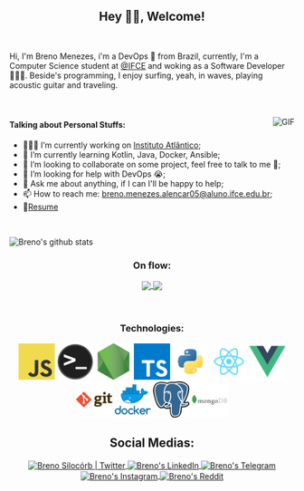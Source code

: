 <h2 align="center"> Hey 👋🏽, Welcome!</h2></br>

Hi, I'm Breno Menezes, i'm a DevOps 🚀 from Brazil, currently, I'm a Computer Science student at [@IFCE](https://ifce.edu.br/) and woking as a Software Developer 👨🏽‍💻. Beside's programming, I enjoy surfing, yeah, in waves, playing acoustic guitar and traveling.</br></br></br>

  <img align="right" alt="GIF" src="https://media.giphy.com/media/836HiJc7pgzy8iNXCn/giphy.gif" />
  
#### **Talking about Personal Stuffs:**

- 👨🏽‍💻 I’m currently working on [Instituto Atlântico](https://atlantico.com.br/);
- 🌱 I’m currently learning Kotlin, Java, Docker, Ansible; 
- 👯 I’m looking to collaborate on some project, feel free to talk to me 🤝;
- 🤔 I’m looking for help with DevOps 😭;
- 💬 Ask me about anything, if I can I'll be happy to help;
- 📫 How to reach me: breno.menezes.alencar05@aluno.ifce.edu.br;
- 📝[Resume](https://drive.google.com/file/d/14O4YmDdcUuoK4kZ2AF06Vdy_2w0h6Yn0/view?usp=sharing)
</br>



![Breno's github stats](https://github-readme-stats.vercel.app/api?username=brenoma&show_icons=true&hide_border=true)

<h3 align="center">On flow:</h3>
<div align="center">
<a href="https://github.com/brenoma/evoxnews">
  <img align="center" src="https://github-readme-stats.vercel.app/api/pin/?username=brenoma&repo=evoxnews" />
</a>

<a href="https://github.com/brenoma/snakegame">
  <img align="center" src="https://github-readme-stats.vercel.app/api/pin/?username=brenoma&repo=snakegame" />
</a>
</div>
<br />
<br />


<h3 align="center">Technologies:</h3> 

<div align="center">
  <code><img title="Javascript" src="https://raw.githubusercontent.com/github/explore/80688e429a7d4ef2fca1e82350fe8e3517d3494d/topics/javascript/javascript.png" width="64"></code>
  <code><img title="Shell" src="https://raw.githubusercontent.com/github/explore/80688e429a7d4ef2fca1e82350fe8e3517d3494d/topics/terminal/terminal.png" width="64"></code>
  <code><img title="Node.JS" src="https://raw.githubusercontent.com/github/explore/80688e429a7d4ef2fca1e82350fe8e3517d3494d/topics/nodejs/nodejs.png" width="64" /></code>
  <code><img title="Typescript" src="https://raw.githubusercontent.com/github/explore/80688e429a7d4ef2fca1e82350fe8e3517d3494d/topics/typescript/typescript.png" width="64" /></code>
  <code><img title="Python" src="https://raw.githubusercontent.com/github/explore/80688e429a7d4ef2fca1e82350fe8e3517d3494d/topics/python/python.png" width="64" /></code>
  <code><img title="React" src="https://raw.githubusercontent.com/github/explore/80688e429a7d4ef2fca1e82350fe8e3517d3494d/topics/react-native/react-native.png" width="64" /></code>
  <code><img title="Vue" src="https://raw.githubusercontent.com/github/explore/80688e429a7d4ef2fca1e82350fe8e3517d3494d/topics/vue/vue.png" width="64" /></code>
  <code><img title="Git" src="https://raw.githubusercontent.com/github/explore/80688e429a7d4ef2fca1e82350fe8e3517d3494d/topics/git/git.png" width="64" /></code>
  <code><img title="Docker" src="https://raw.githubusercontent.com/github/explore/80688e429a7d4ef2fca1e82350fe8e3517d3494d/topics/docker/docker.png" width="64" /></code>
  <code><img title="Postgres" src="https://raw.githubusercontent.com/github/explore/80688e429a7d4ef2fca1e82350fe8e3517d3494d/topics/postgresql/postgresql.png" width="64" /></code>
  <code><img title="MongoDB" src="https://raw.githubusercontent.com/github/explore/80688e429a7d4ef2fca1e82350fe8e3517d3494d/topics/mongodb/mongodb.png" width="64" /></code>
</div>


<h2 align="center">Social Medias:</h2>

<div align="center">
  <a href="https://twitter.com/BSilocorb">
    <img align="center" alt="Breno Silocórb | Twitter" width="22px" src="https://cdn.jsdelivr.net/npm/simple-icons@v3/icons/twitter.svg" />
  </a>
  <a href="https://www.linkedin.com/in/brenoma/">
    <img align="center" alt="Breno's LinkedIn" width="22px" src="https://cdn.jsdelivr.net/npm/simple-icons@v3/icons/linkedin.svg" />
  </a>
  <a href="https://t.me/eusouumsilocorb">
    <img align="center" alt="Breno's Telegram" width="22px" src="https://cdn.jsdelivr.net/npm/simple-icons@v3/icons/telegram.svg" />
  </a>
  <a href="https://www.instagram.com/brenoma/">
    <img align="center" alt="Breno's Instagram" width="22px" src="https://cdn.jsdelivr.net/npm/simple-icons@v3/icons/instagram.svg" />
  </a>
  <a href="https://www.reddit.com/user/brenoma/">
    <img align="center" alt="Breno's Reddit" width="22px" src="https://cdn.jsdelivr.net/npm/simple-icons@v3/icons/reddit.svg" />
  </a>
</div>
